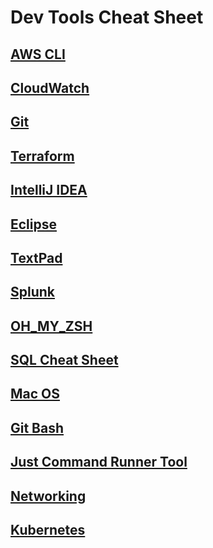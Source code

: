 # Dev Tools Cheat Sheet

## [AWS CLI](awscli)
## [CloudWatch](awsemf)
## [Git](git)
## [Terraform](terraform)
## [IntelliJ IDEA](intellij)
## [Eclipse](eclipse)
## [TextPad](TextPad)
## [Splunk](splunk)
## [OH_MY_ZSH](oh_my_zsh)
## [SQL Cheat Sheet](sql_cheat_sheet)
## [Mac OS](macOS)
## [Git Bash](git_bash)
## [Just Command Runner Tool](https://just.systems/man/en/)
## [Networking](networking)
## [Kubernetes](kubernetes)
